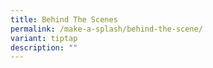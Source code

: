 ```yaml
---
title: Behind The Scenes
permalink: /make-a-splash/behind-the-scene/
variant: tiptap
description: ""
---
```

